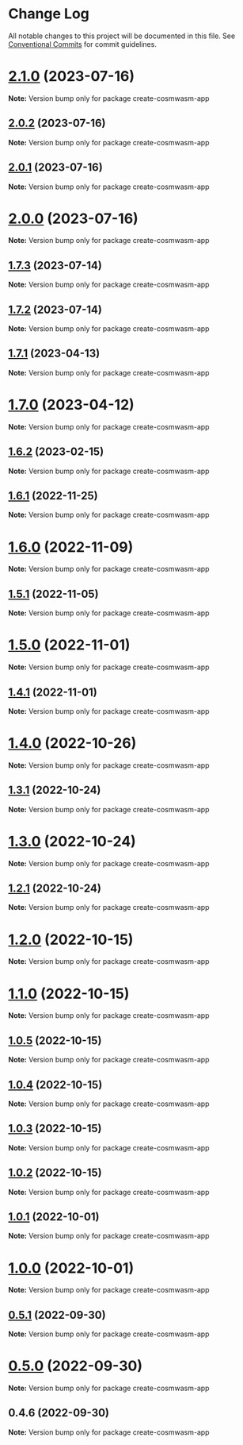 # Change Log

All notable changes to this project will be documented in this file.
See [Conventional Commits](https://conventionalcommits.org) for commit guidelines.

# [2.1.0](https://github.com/cosmology-tech/create-cosmos-app/compare/create-cosmwasm-app@2.0.2...create-cosmwasm-app@2.1.0) (2023-07-16)

**Note:** Version bump only for package create-cosmwasm-app





## [2.0.2](https://github.com/cosmology-tech/create-cosmos-app/compare/create-cosmwasm-app@2.0.1...create-cosmwasm-app@2.0.2) (2023-07-16)

**Note:** Version bump only for package create-cosmwasm-app





## [2.0.1](https://github.com/cosmology-tech/create-cosmos-app/compare/create-cosmwasm-app@2.0.0...create-cosmwasm-app@2.0.1) (2023-07-16)

**Note:** Version bump only for package create-cosmwasm-app





# [2.0.0](https://github.com/cosmology-tech/create-cosmos-app/compare/create-cosmwasm-app@1.7.3...create-cosmwasm-app@2.0.0) (2023-07-16)

**Note:** Version bump only for package create-cosmwasm-app





## [1.7.3](https://github.com/cosmology-tech/create-cosmos-app/compare/create-cosmwasm-app@1.7.2...create-cosmwasm-app@1.7.3) (2023-07-14)

**Note:** Version bump only for package create-cosmwasm-app





## [1.7.2](https://github.com/cosmology-tech/create-cosmos-app/compare/create-cosmwasm-app@1.7.1...create-cosmwasm-app@1.7.2) (2023-07-14)

**Note:** Version bump only for package create-cosmwasm-app





## [1.7.1](https://github.com/cosmology-tech/create-cosmos-app/compare/create-cosmwasm-app@1.7.0...create-cosmwasm-app@1.7.1) (2023-04-13)

**Note:** Version bump only for package create-cosmwasm-app





# [1.7.0](https://github.com/cosmology-tech/create-cosmos-app/compare/create-cosmwasm-app@1.6.2...create-cosmwasm-app@1.7.0) (2023-04-12)

**Note:** Version bump only for package create-cosmwasm-app





## [1.6.2](https://github.com/cosmology-tech/create-cosmos-app/compare/create-cosmwasm-app@1.6.1...create-cosmwasm-app@1.6.2) (2023-02-15)

**Note:** Version bump only for package create-cosmwasm-app





## [1.6.1](https://github.com/cosmology-tech/create-cosmos-app/compare/create-cosmwasm-app@1.6.0...create-cosmwasm-app@1.6.1) (2022-11-25)

**Note:** Version bump only for package create-cosmwasm-app





# [1.6.0](https://github.com/cosmology-tech/create-cosmos-app/compare/create-cosmwasm-app@1.5.1...create-cosmwasm-app@1.6.0) (2022-11-09)

**Note:** Version bump only for package create-cosmwasm-app





## [1.5.1](https://github.com/cosmology-tech/create-cosmos-app/compare/create-cosmwasm-app@1.5.0...create-cosmwasm-app@1.5.1) (2022-11-05)

**Note:** Version bump only for package create-cosmwasm-app





# [1.5.0](https://github.com/cosmology-tech/create-cosmos-app/compare/create-cosmwasm-app@1.4.1...create-cosmwasm-app@1.5.0) (2022-11-01)

**Note:** Version bump only for package create-cosmwasm-app





## [1.4.1](https://github.com/cosmology-tech/create-cosmos-app/compare/create-cosmwasm-app@1.4.0...create-cosmwasm-app@1.4.1) (2022-11-01)

**Note:** Version bump only for package create-cosmwasm-app





# [1.4.0](https://github.com/cosmology-tech/create-cosmos-app/compare/create-cosmwasm-app@1.3.1...create-cosmwasm-app@1.4.0) (2022-10-26)

**Note:** Version bump only for package create-cosmwasm-app





## [1.3.1](https://github.com/cosmology-tech/create-cosmos-app/compare/create-cosmwasm-app@1.3.0...create-cosmwasm-app@1.3.1) (2022-10-24)

**Note:** Version bump only for package create-cosmwasm-app





# [1.3.0](https://github.com/cosmology-tech/create-cosmos-app/compare/create-cosmwasm-app@1.2.1...create-cosmwasm-app@1.3.0) (2022-10-24)

**Note:** Version bump only for package create-cosmwasm-app





## [1.2.1](https://github.com/cosmology-tech/create-cosmos-app/compare/create-cosmwasm-app@1.2.0...create-cosmwasm-app@1.2.1) (2022-10-24)

**Note:** Version bump only for package create-cosmwasm-app





# [1.2.0](https://github.com/cosmology-tech/create-cosmos-app/compare/create-cosmwasm-app@1.1.0...create-cosmwasm-app@1.2.0) (2022-10-15)

**Note:** Version bump only for package create-cosmwasm-app





# [1.1.0](https://github.com/cosmology-tech/create-cosmos-app/compare/create-cosmwasm-app@1.0.5...create-cosmwasm-app@1.1.0) (2022-10-15)

**Note:** Version bump only for package create-cosmwasm-app





## [1.0.5](https://github.com/cosmology-tech/create-cosmos-app/compare/create-cosmwasm-app@1.0.4...create-cosmwasm-app@1.0.5) (2022-10-15)

**Note:** Version bump only for package create-cosmwasm-app





## [1.0.4](https://github.com/cosmology-tech/create-cosmos-app/compare/create-cosmwasm-app@1.0.3...create-cosmwasm-app@1.0.4) (2022-10-15)

**Note:** Version bump only for package create-cosmwasm-app





## [1.0.3](https://github.com/cosmology-tech/create-cosmos-app/compare/create-cosmwasm-app@1.0.2...create-cosmwasm-app@1.0.3) (2022-10-15)

**Note:** Version bump only for package create-cosmwasm-app





## [1.0.2](https://github.com/cosmology-tech/create-cosmos-app/compare/create-cosmwasm-app@1.0.1...create-cosmwasm-app@1.0.2) (2022-10-15)

**Note:** Version bump only for package create-cosmwasm-app





## [1.0.1](https://github.com/cosmology-tech/create-cosmos-app/compare/create-cosmwasm-app@1.0.0...create-cosmwasm-app@1.0.1) (2022-10-01)

**Note:** Version bump only for package create-cosmwasm-app





# [1.0.0](https://github.com/cosmology-tech/create-cosmos-app/compare/create-cosmwasm-app@0.5.1...create-cosmwasm-app@1.0.0) (2022-10-01)

**Note:** Version bump only for package create-cosmwasm-app





## [0.5.1](https://github.com/cosmology-tech/create-cosmos-app/compare/create-cosmwasm-app@0.5.0...create-cosmwasm-app@0.5.1) (2022-09-30)

**Note:** Version bump only for package create-cosmwasm-app





# [0.5.0](https://github.com/cosmology-tech/create-cosmos-app/compare/create-cosmwasm-app@0.4.6...create-cosmwasm-app@0.5.0) (2022-09-30)

**Note:** Version bump only for package create-cosmwasm-app





## 0.4.6 (2022-09-30)

**Note:** Version bump only for package create-cosmwasm-app
